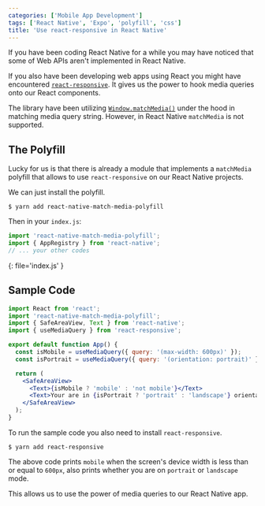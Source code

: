 ```yaml
---
categories: ['Mobile App Development']
tags: ['React Native', 'Expo', 'polyfill', 'css']
title: 'Use react-responsive in React Native'
---
```

If you have been coding React Native for a while you may have noticed that some of Web APIs aren't implemented in React Native.

If you also have been developing web apps using React you might have encountered [`react-responsive`](https://github.com/yocontra/react-responsive). It gives us the power to hook media queries onto our React components.

The library have been utilizing [`Window.matchMedia()`](https://developer.mozilla.org/en-US/docs/Web/API/Window/matchMedia) under the hood in matching media query string. However, in React Native `matchMedia` is not supported.

## The Polyfill
Lucky for us is that there is already a module that implements a `matchMedia` polyfill that allows to use `react-responsive` on our React Native projects.

We can just install the polyfill.
```console
$ yarn add react-native-match-media-polyfill
```

Then in your `index.js`:
```js
import 'react-native-match-media-polyfill';
import { AppRegistry } from 'react-native';
// ... your other codes
```
{: file='index.js' }


## Sample Code
```jsx
import React from 'react';
import 'react-native-match-media-polyfill';
import { SafeAreaView, Text } from 'react-native';
import { useMediaQuery } from 'react-responsive';

export default function App() {
  const isMobile = useMediaQuery({ query: '(max-width: 600px)' });
  const isPortrait = useMediaQuery({ query: '(orientation: portrait)' });

  return (
    <SafeAreaView>      
      <Text>{isMobile ? 'mobile' : 'not mobile'}</Text>
      <Text>Your are in {isPortrait ? 'portrait' : 'landscape'} orientation</Text>
    </SafeAreaView>
  );
}
```

To run the sample code you also need to install `react-responsive`.
```console
$ yarn add react-responsive
```

The above code prints `mobile` when the screen's device width is less than or equal to `600px`, also prints whether you are on `portrait` or `landscape` mode.

This allows us to use the power of media queries to our React Native app.
